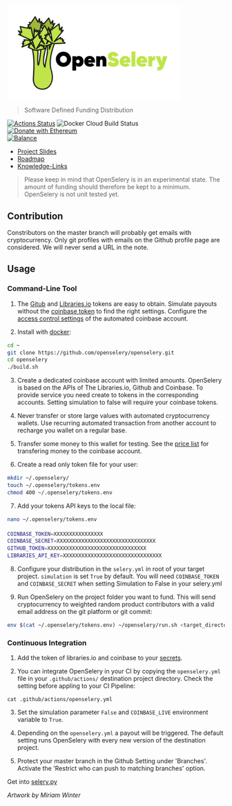 <img align="middle" src="./docs/design/OpenSelery-04.png" width="400"> 

> Software Defined Funding Distribution

[![Actions Status](https://github.com/protontypes/openselery/workflows/openselery/badge.svg)](https://github.com/protontypes/openselery/actions)
![Docker Cloud Build Status](https://img.shields.io/docker/cloud/build/openselery/openselery)                               
[![Donate with Ethereum](https://en.cryptobadges.io/badge/small/0x187cC0D89078Cd6177a1A8Fe7DE04388ECCc4029)](https://en.cryptobadges.io/donate/0x187cC0D89078Cd6177a1A8Fe7DE04388ECCc4029)           
[![Balance](https://img.balancebadge.io/eth/0x187cC0D89078Cd6177a1A8Fe7DE04388ECCc4029.svg)](https://img.balancebadge.io/eth/0x187cC0D89078Cd6177a1A8Fe7DE04388ECCc4029.svg)           

* [Project Slides](http://protontypes.eu/)
* [Roadmap](https://github.com/protontypes/openselery/wiki)
* [Knowledge-Links](https://github.com/protontypes/openselery/wiki/Knowledge-Links)

> Please keep in mind that OpenSelery is in an experimental state. The amount of funding should therefore be kept to a minimum. OpenSelery is not unit tested yet.

## Contribution
Constributors on the master branch will probably get emails with cryptocurrency. Only git profiles with emails on the Github profile page are considered. We will never send a URL in the note.

## Usage
### Command-Line Tool
1. The [Gitub](https://github.com/settings/tokens) and [Libraries.io](https://libraries.io/api) tokens are easy to obtain. Simulate payouts without the [coinbase token](https://www.coinbase.com/settings/api) to find the right settings. Configure the [access control settings](https://github.com/protontypes/openselery/wiki/Coinbase-Settings) of the automated coinbase account.

2. Install with [docker](https://docs.docker.com/install/linux/docker-ce/ubuntu/):

  ```bash
  cd ~
  git clone https://github.com/openselery/openselery.git
  cd openselery
  ./build.sh
  ```

3. Create a dedicated coinbase account with limited amounts. OpenSelery is based on the APIs of The Libraries.io, Github and Coinbase. To provide service you need create to tokens in the corresponding accounts. Setting simulation to false will require your coinbase tokens.

4. Never transfer or store large values with automated cryptocurrency wallets. Use recurring automated transaction from another account to recharge you wallet on a regular base. 

5. Transfer some money to this wallet for testing. See the [price list](https://help.coinbase.com/en/coinbase/trading-and-funding/pricing-and-fees/fees.html) for transfering money to the coinbase account.

6. Create a read only token file for your user:

  ```bash
  mkdir ~/.openselery/
  touch ~/.openselery/tokens.env
  chmod 400 ~/.openselery/tokens.env
  ```


7. Add your tokens API keys to the local file: 

  ```bash
  nano ~/.openselery/tokens.env

  COINBASE_TOKEN=XXXXXXXXXXXXXXXX
  COINBASE_SECRET=XXXXXXXXXXXXXXXXXXXXXXXXXXXXXXXX
  GITHUB_TOKEN=XXXXXXXXXXXXXXXXXXXXXXXXXXXXXXXX
  LIBRARIES_API_KEY=XXXXXXXXXXXXXXXXXXXXXXXXXXXXXXXX
  ```

8. Configure your distribution in the `selery.yml` in root of your target project. `simulation` is set `True` by default. You will need `COINBASE_TOKEN` and `COINBASE_SECRET` when setting Simulation to False in your selery.yml 


9. Run OpenSelery on the project folder you want to fund. This will send cryptocurrency to weighted random product contributors with a valid email address on the git platform or git commit: 

  ```bash
  env $(cat ~/.openselery/tokens.env) ~/openselery/run.sh <target_directory>
  ```

### Continuous Integration  
1. Add the token of libraries.io and coinbase to your [secrets](https://help.github.com/en/actions/configuring-and-managing-workflows/creating-and-storing-encrypted-secrets).

2. You can integrate OpenSelery in your CI by copying the `openselery.yml` file in your `.github/actions/` destination project directory. Check the setting before appling to your CI Pipeline:

  ```
  cat .github/actions/openselery.yml 
  ```
3. Set the simulation parameter `False` and `COINBASE_LIVE` environment variable to `True`.

4. Depending on the `openselery.yml` a payout will be triggered. The default setting runs OpenSelery with every new version of the destination project. 

5. Protect your master branch in the Github Setting under 'Branches'. Activate the 'Restrict who can push to matching branches' option. 


Get into [selery.py](selery.py)   

  *Artwork by Miriam Winter*
